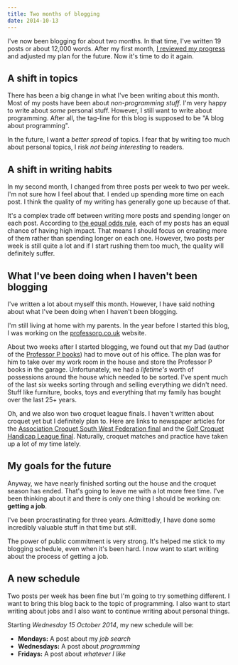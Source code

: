 ```yaml
---
title: Two months of blogging
date: 2014-10-13
---
```


I've now been blogging for about two months. In that time, I've written 19 posts or about 12,000 words. After my first month, [I reviewed my progress](/one-month-of-blogging/) and adjusted my plan for the future. Now it's time to do it again. 


## A shift in topics

There has been a big change in what I've been writing about this month. Most of my posts have been about *non-programming stuff*. I'm very happy to write about *some* personal stuff. However, I still want to write about programming. After all, the tag-line for this blog is supposed to be "A blog about programming". 

In the future, I want a *better spread* of topics. I fear that by writing too much about personal topics, I risk *not being interesting* to readers. 

## A shift in writing habits

In my second month, I changed from three posts per week to two per week. I'm not sure how I feel about that. I ended up spending more time on each post. I think the quality of my writing has generally gone up because of that. 

It's a complex trade off between writing more posts and spending longer on each post. According to [the equal odds rule](http://jamesclear.com/equal-odds), each of my posts has an equal chance of having high impact. That means I should focus on creating more of them rather than spending longer on each one. However, two posts per week is still quite a lot and if I start rushing them too much, the quality will definitely suffer.

## What I've been doing when I haven't been blogging

I've written a lot about myself this month. However, I have said nothing about what I've been doing when I haven't been blogging. 

I'm still living at home with my parents. In the year before I started this blog, I was working on the [professorp.co.uk](http://www.professorp.co.uk/) website. 

About two weeks after I started blogging, we found out that my Dad (author of the [Professor P books](http://www.professorp.co.uk/books/)) had to move out of his office. The plan was for him to take over my work room in the house and store the Professor P books in the garage. Unfortunately, we had a *lifetime's* worth of possessions around the house which needed to be sorted. I've spent much of the last six weeks sorting through and selling everything we didn't need. Stuff like furniture, books, toys and everything that my family has bought over the last 25+ years.

Oh, and we also won two croquet league finals. I haven't written about croquet yet but I definitely plan to. Here are links to newspaper articles for the [Association Croquet South West Federation final](http://www.centralsomersetgazette.co.uk/Abbey-Croquet-Club-win-South-West-Federation/story-23026871-detail/story.html) and the [Golf Croquet Handicap League final](http://www.centralsomersetgazette.co.uk/Abbey-Croquet-Club-triumph-South-West-Handicap/story-23184624-detail/story.html). Naturally, croquet matches and practice have taken up a lot of my time lately. 

## My goals for the future

Anyway, we have nearly finished sorting out the house and the croquet season has ended. That's going to leave me with a lot more free time. I've been thinking about it and there is only one thing I should be working on: **getting a job**. 

I've been procrastinating for three years. Admittedly, I have done some incredibly valuable stuff in that time but still. 

The power of public commitment is very strong. It's helped me stick to my blogging schedule, even when it's been hard. I now want to start writing about the process of getting a job. 

## A new schedule

Two posts per week has been fine but I'm going to try something different. I want to bring this blog back to the topic of programming. I also want to start writing about jobs and I also want to continue writing about personal things. 

Starting *Wednesday 15 October 2014*, my new schedule will be:

- **Mondays:** A post about my *job search*
- **Wednesdays:** A post about *programming*
- **Fridays:** A post about *whatever I like*
